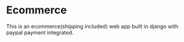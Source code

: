 # Ecommerce
This is an ecommerce(shipping included) web app built in django with paypal payment integrated.
